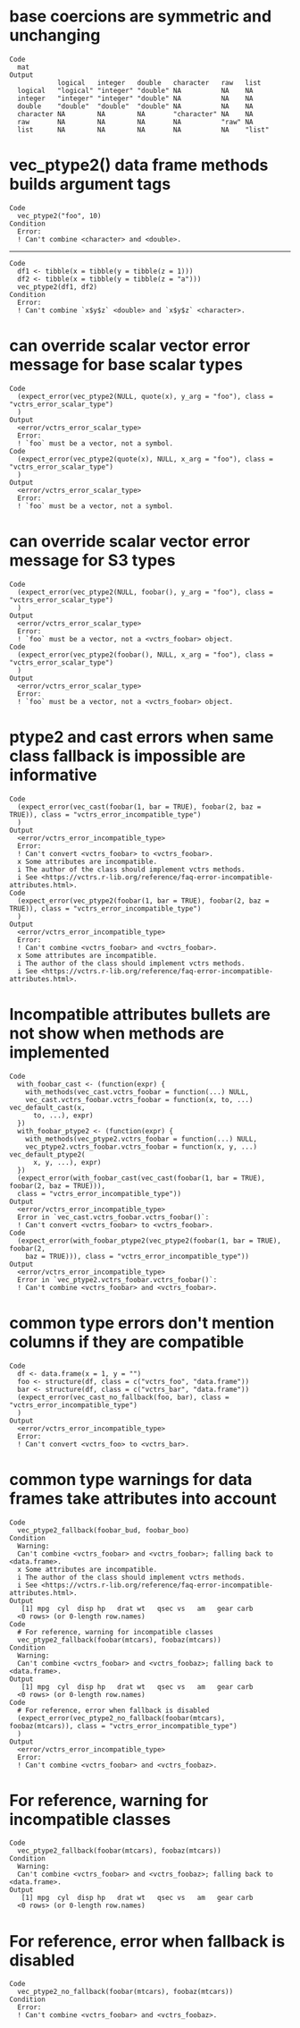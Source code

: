 # base coercions are symmetric and unchanging

    Code
      mat
    Output
                logical   integer   double   character   raw   list  
      logical   "logical" "integer" "double" NA          NA    NA    
      integer   "integer" "integer" "double" NA          NA    NA    
      double    "double"  "double"  "double" NA          NA    NA    
      character NA        NA        NA       "character" NA    NA    
      raw       NA        NA        NA       NA          "raw" NA    
      list      NA        NA        NA       NA          NA    "list"

# vec_ptype2() data frame methods builds argument tags

    Code
      vec_ptype2("foo", 10)
    Condition
      Error:
      ! Can't combine <character> and <double>.

---

    Code
      df1 <- tibble(x = tibble(y = tibble(z = 1)))
      df2 <- tibble(x = tibble(y = tibble(z = "a")))
      vec_ptype2(df1, df2)
    Condition
      Error:
      ! Can't combine `x$y$z` <double> and `x$y$z` <character>.

# can override scalar vector error message for base scalar types

    Code
      (expect_error(vec_ptype2(NULL, quote(x), y_arg = "foo"), class = "vctrs_error_scalar_type")
      )
    Output
      <error/vctrs_error_scalar_type>
      Error:
      ! `foo` must be a vector, not a symbol.
    Code
      (expect_error(vec_ptype2(quote(x), NULL, x_arg = "foo"), class = "vctrs_error_scalar_type")
      )
    Output
      <error/vctrs_error_scalar_type>
      Error:
      ! `foo` must be a vector, not a symbol.

# can override scalar vector error message for S3 types

    Code
      (expect_error(vec_ptype2(NULL, foobar(), y_arg = "foo"), class = "vctrs_error_scalar_type")
      )
    Output
      <error/vctrs_error_scalar_type>
      Error:
      ! `foo` must be a vector, not a <vctrs_foobar> object.
    Code
      (expect_error(vec_ptype2(foobar(), NULL, x_arg = "foo"), class = "vctrs_error_scalar_type")
      )
    Output
      <error/vctrs_error_scalar_type>
      Error:
      ! `foo` must be a vector, not a <vctrs_foobar> object.

# ptype2 and cast errors when same class fallback is impossible are informative

    Code
      (expect_error(vec_cast(foobar(1, bar = TRUE), foobar(2, baz = TRUE)), class = "vctrs_error_incompatible_type")
      )
    Output
      <error/vctrs_error_incompatible_type>
      Error:
      ! Can't convert <vctrs_foobar> to <vctrs_foobar>.
      x Some attributes are incompatible.
      i The author of the class should implement vctrs methods.
      i See <https://vctrs.r-lib.org/reference/faq-error-incompatible-attributes.html>.
    Code
      (expect_error(vec_ptype2(foobar(1, bar = TRUE), foobar(2, baz = TRUE)), class = "vctrs_error_incompatible_type")
      )
    Output
      <error/vctrs_error_incompatible_type>
      Error:
      ! Can't combine <vctrs_foobar> and <vctrs_foobar>.
      x Some attributes are incompatible.
      i The author of the class should implement vctrs methods.
      i See <https://vctrs.r-lib.org/reference/faq-error-incompatible-attributes.html>.

# Incompatible attributes bullets are not show when methods are implemented

    Code
      with_foobar_cast <- (function(expr) {
        with_methods(vec_cast.vctrs_foobar = function(...) NULL,
        vec_cast.vctrs_foobar.vctrs_foobar = function(x, to, ...) vec_default_cast(x,
          to, ...), expr)
      })
      with_foobar_ptype2 <- (function(expr) {
        with_methods(vec_ptype2.vctrs_foobar = function(...) NULL,
        vec_ptype2.vctrs_foobar.vctrs_foobar = function(x, y, ...) vec_default_ptype2(
          x, y, ...), expr)
      })
      (expect_error(with_foobar_cast(vec_cast(foobar(1, bar = TRUE), foobar(2, baz = TRUE))),
      class = "vctrs_error_incompatible_type"))
    Output
      <error/vctrs_error_incompatible_type>
      Error in `vec_cast.vctrs_foobar.vctrs_foobar()`:
      ! Can't convert <vctrs_foobar> to <vctrs_foobar>.
    Code
      (expect_error(with_foobar_ptype2(vec_ptype2(foobar(1, bar = TRUE), foobar(2,
        baz = TRUE))), class = "vctrs_error_incompatible_type"))
    Output
      <error/vctrs_error_incompatible_type>
      Error in `vec_ptype2.vctrs_foobar.vctrs_foobar()`:
      ! Can't combine <vctrs_foobar> and <vctrs_foobar>.

# common type errors don't mention columns if they are compatible

    Code
      df <- data.frame(x = 1, y = "")
      foo <- structure(df, class = c("vctrs_foo", "data.frame"))
      bar <- structure(df, class = c("vctrs_bar", "data.frame"))
      (expect_error(vec_cast_no_fallback(foo, bar), class = "vctrs_error_incompatible_type")
      )
    Output
      <error/vctrs_error_incompatible_type>
      Error:
      ! Can't convert <vctrs_foo> to <vctrs_bar>.

# common type warnings for data frames take attributes into account

    Code
      vec_ptype2_fallback(foobar_bud, foobar_boo)
    Condition
      Warning:
      Can't combine <vctrs_foobar> and <vctrs_foobar>; falling back to <data.frame>.
      x Some attributes are incompatible.
      i The author of the class should implement vctrs methods.
      i See <https://vctrs.r-lib.org/reference/faq-error-incompatible-attributes.html>.
    Output
       [1] mpg  cyl  disp hp   drat wt   qsec vs   am   gear carb
      <0 rows> (or 0-length row.names)
    Code
      # For reference, warning for incompatible classes
      vec_ptype2_fallback(foobar(mtcars), foobaz(mtcars))
    Condition
      Warning:
      Can't combine <vctrs_foobar> and <vctrs_foobaz>; falling back to <data.frame>.
    Output
       [1] mpg  cyl  disp hp   drat wt   qsec vs   am   gear carb
      <0 rows> (or 0-length row.names)
    Code
      # For reference, error when fallback is disabled
      (expect_error(vec_ptype2_no_fallback(foobar(mtcars), foobaz(mtcars)), class = "vctrs_error_incompatible_type")
      )
    Output
      <error/vctrs_error_incompatible_type>
      Error:
      ! Can't combine <vctrs_foobar> and <vctrs_foobaz>.

# For reference, warning for incompatible classes

    Code
      vec_ptype2_fallback(foobar(mtcars), foobaz(mtcars))
    Condition
      Warning:
      Can't combine <vctrs_foobar> and <vctrs_foobaz>; falling back to <data.frame>.
    Output
       [1] mpg  cyl  disp hp   drat wt   qsec vs   am   gear carb
      <0 rows> (or 0-length row.names)

# For reference, error when fallback is disabled

    Code
      vec_ptype2_no_fallback(foobar(mtcars), foobaz(mtcars))
    Condition
      Error:
      ! Can't combine <vctrs_foobar> and <vctrs_foobaz>.

